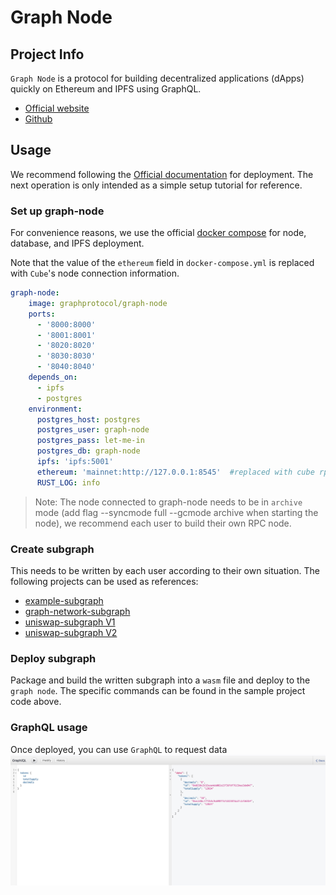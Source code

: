 # Graph Node

## Project Info
`Graph Node` is a protocol for building decentralized applications (dApps) quickly on Ethereum and IPFS using GraphQL.

- [Official website](https://thegraph.com/)
- [Github](https://github.com/graphprotocol/graph-node)

## Usage
We recommend following the [Official documentation](https://thegraph.com/docs/) for deployment. The next operation is only intended as a simple setup tutorial for reference.

### Set up graph-node

For convenience reasons, we use the official [docker compose](https://github.com/graphprotocol/graph-node/tree/master/docker) for node, database, and IPFS deployment.

Note that the value of the `ethereum` field in `docker-compose.yml` is replaced with `Cube`'s node connection information.

``` YAML
graph-node:
    image: graphprotocol/graph-node
    ports:
      - '8000:8000'
      - '8001:8001'
      - '8020:8020'
      - '8030:8030'
      - '8040:8040'
    depends_on:
      - ipfs
      - postgres
    environment:
      postgres_host: postgres
      postgres_user: graph-node
      postgres_pass: let-me-in
      postgres_db: graph-node
      ipfs: 'ipfs:5001'
      ethereum: 'mainnet:http://127.0.0.1:8545'  #replaced with cube rpc info
      RUST_LOG: info
 ```
 > Note: The node connected to graph-node needs to be in `archive` mode (add flag --syncmode full --gcmode archive when starting the node), we recommend each user to build their own RPC node.

### Create subgraph

This needs to be written by each user according to their own situation. The following projects can be used as references:

- [example-subgraph](https://github.com/graphprotocol/example-subgraph)
- [graph-network-subgraph](https://github.com/graphprotocol/graph-network-subgraph)
- [uniswap-subgraph V1](https://github.com/graphprotocol/uniswap-subgraph)
- [uniswap-subgraph V2](https://github.com/uniswap/uniswap-v2-subgraph)

### Deploy subgraph

Package and build the written subgraph into a `wasm` file and deploy  to the `graph node`. The specific commands can be found in the sample project code above.

### GraphQL usage


Once deployed, you can use `GraphQL` to request data
![avatar](../images/graphnode.jpg)